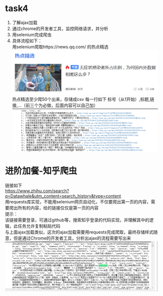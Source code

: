 # task4

1. 了解ajax加载
2. 通过chrome的开发者工具，监控网络请求，并分析
3. 用selenium完成爬虫
4. 具体流程如下：
<br>用selenium爬取https://news.qq.com/ 的热点精选
![1585810800%281%29.png](1585810800%281%29.png)
热点精选至少爬50个出来，存储成csv
每一行如下
标号（从1开始）,标题,链接,...（前三个为必做，后面内容可以自己加）
![1585810759%281%29.png](1585810759%281%29.png)

# 进阶加餐-知乎爬虫

链接如下
<br>https://www.zhihu.com/search?q=Datawhale&utm_content=search_history&type=content
<br>用requests库实现，不能用selenium网页自动化，不仅要爬出第一页的内容，需要爬出所有的内容，给的链接仅仅是第一页的内容
<br>提示：
<br>该链接需要登录，可通过github等，搜索知乎登录的代码实现，并理解其中的逻辑，此任务允许复制粘贴代码
<br>与上面ajax加载类似，这次的ajax加载需要用requests完成爬取，最终存储样式随意，但是通过Chrome的开发者工具，分析出ajax的流程需要写出来
![1585811566%281%29.png](1585811566%281%29.png)
